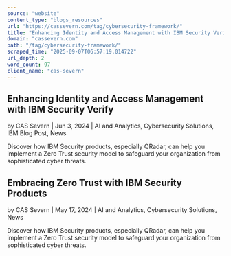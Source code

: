 ```yaml
---
source: "website"
content_type: "blogs_resources"
url: "https://cassevern.com/tag/cybersecurity-framework/"
title: "Enhancing Identity and Access Management with IBM Security Verify"
domain: "cassevern.com"
path: "/tag/cybersecurity-framework/"
scraped_time: "2025-09-07T06:57:19.014722"
url_depth: 2
word_count: 97
client_name: "cas-severn"
---
```


## Enhancing Identity and Access Management with IBM Security Verify

by CAS Severn | Jun 3, 2024 | AI and Analytics, Cybersecurity Solutions, IBM Blog Post, News

Discover how IBM Security products, especially QRadar, can help you implement a Zero Trust security model to safeguard your organization from sophisticated cyber threats.

## Embracing Zero Trust with IBM Security Products

by CAS Severn | May 17, 2024 | AI and Analytics, Cybersecurity Solutions, News

Discover how IBM Security products, especially QRadar, can help you implement a Zero Trust security model to safeguard your organization from sophisticated cyber threats.